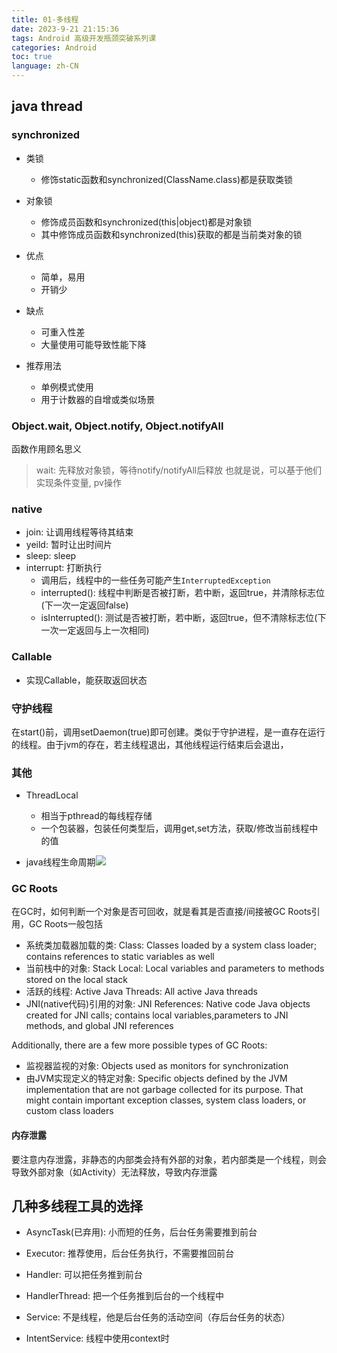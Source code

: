 ```yaml
---
title: 01-多线程
date: 2023-9-21 21:15:36
tags: Android 高级开发瓶颈突破系列课
categories: Android
toc: true
language: zh-CN
---
```


## java thread

### synchronized

- 类锁
  - 修饰static函数和synchronized(ClassName.class)都是获取类锁
- 对象锁
  - 修饰成员函数和synchronized(this|object)都是对象锁
  - 其中修饰成员函数和synchronized(this)获取的都是当前类对象的锁

- 优点
  - 简单，易用
  - 开销少
- 缺点
  - 可重入性差
  - 大量使用可能导致性能下降

- 推荐用法
  - 单例模式使用
  - 用于计数器的自增或类似场景


### Object.wait, Object.notify, Object.notifyAll
函数作用顾名思义
> wait: 先释放对象锁，等待notify/notifyAll后释放
> 也就是说，可以基于他们实现条件变量, pv操作

### native
- join: 让调用线程等待其结束
- yeild: 暂时让出时间片
- sleep: sleep
- interrupt: 打断执行
  - 调用后，线程中的一些任务可能产生`InterruptedException`
  - interrupted(): 线程中判断是否被打断，若中断，返回true，并清除标志位(下一次一定返回false)
  - isInterrupted(): 测试是否被打断，若中断，返回true，但不清除标志位(下一次一定返回与上一次相同)

### Callable
- 实现Callable，能获取返回状态


### 守护线程
在start()前，调用setDaemon(true)即可创建。类似于守护进程，是一直存在运行的线程。由于jvm的存在，若主线程退出，其他线程运行结束后会退出，
### 其他
- ThreadLocal
  - 相当于pthread的每线程存储
  - 一个包装器，包装任何类型后，调用get,set方法，获取/修改当前线程中的值

- java线程生命周期![](https://miro.medium.com/v2/resize:fit:1400/format:webp/1*Dfl8EQlWdIebwAh9UinLMA.jpeg)

### GC Roots
在GC时，如何判断一个对象是否可回收，就是看其是否直接/间接被GC Roots引用，GC Roots一般包括


- 系统类加载器加载的类: Class: Classes loaded by a system class loader; contains references to static variables as well
- 当前栈中的对象: Stack Local: Local variables and parameters to methods stored on the local stack
- 活跃的线程: Active Java Threads: All active Java threads
- JNI(native代码)引用的对象: JNI References: Native code Java objects created for JNI calls; contains local variables,parameters to JNI methods, and global JNI references

Additionally, there are a few more possible types of GC Roots:

- 监视器监视的对象: Objects used as monitors for synchronization
- 由JVM实现定义的特定对象: Specific objects defined by the JVM implementation that are not garbage collected for its purpose. That might contain important exception classes, system class loaders, or custom class loaders

#### 内存泄露
要注意内存泄露，非静态的内部类会持有外部的对象，若内部类是一个线程，则会导致外部对象（如Activity）无法释放，导致内存泄露


## 几种多线程工具的选择

- AsyncTask(已弃用): 小而短的任务，后台任务需要推到前台
- Executor: 推荐使用，后台任务执行，不需要推回前台
- Handler: 可以把任务推到前台
- HandlerThread: 把一个任务推到后台的一个线程中

- Service: 不是线程，他是后台任务的活动空间（存后台任务的状态）
- IntentService: 线程中使用context时